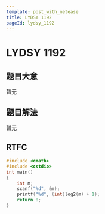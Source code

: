 ```yaml
---
template: post_with_netease
title: LYDSY 1192
pageId: lydsy_1192
---
```


# LYDSY 1192
<span id="poem"></span><script>$(function(){$.ajax('/api/poem?rnd='+Date.now()+Math.random()).done(function(data){$('#poem').text(data);});});</script>
## 题目大意
暂无

## 题目解法
暂无

## RTFC

```cpp
#include <cmath>
#include <cstdio>
int main()
{
    int m;
    scanf("%d", &m);
    printf("%d", (int)log2(m) + 1);
    return 0;
}
```
<div id="__comment"></div>
